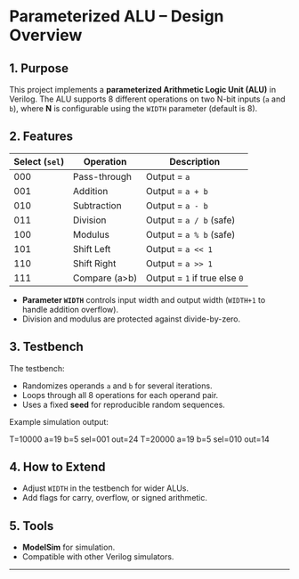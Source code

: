 # Parameterized ALU – Design Overview

## 1. Purpose
This project implements a **parameterized Arithmetic Logic Unit (ALU)** in Verilog.
The ALU supports 8 different operations on two N-bit inputs (`a` and `b`), where **N** is configurable using the `WIDTH` parameter (default is 8).

## 2. Features
| Select (`sel`) | Operation      | Description                      |
|----------------|-----------------|----------------------------------|
| 000            | Pass-through    | Output = `a`                     |
| 001            | Addition        | Output = `a + b`                 |
| 010            | Subtraction     | Output = `a - b`                 |
| 011            | Division        | Output = `a / b` (safe)          |
| 100            | Modulus         | Output = `a % b` (safe)          |
| 101            | Shift Left      | Output = `a << 1`                |
| 110            | Shift Right     | Output = `a >> 1`                |
| 111            | Compare (a>b)   | Output = `1` if true else `0`    |

- **Parameter `WIDTH`** controls input width and output width (`WIDTH+1` to handle addition overflow).
- Division and modulus are protected against divide-by-zero.

## 3. Testbench
The testbench:
- Randomizes operands `a` and `b` for several iterations.
- Loops through all 8 operations for each operand pair.
- Uses a fixed **seed** for reproducible random sequences.

Example simulation output:

T=10000 a=19 b=5 sel=001 out=24
T=20000 a=19 b=5 sel=010 out=14


## 4. How to Extend
- Adjust `WIDTH` in the testbench for wider ALUs.
- Add flags for carry, overflow, or signed arithmetic.

## 5. Tools
- **ModelSim** for simulation.
- Compatible with other Verilog simulators.

---
